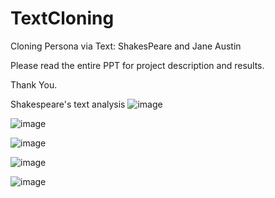 # TextCloning
Cloning Persona via Text: ShakesPeare and Jane Austin

Please read the entire PPT for project description and results.

Thank You.



Shakespeare's text analysis
![image](https://github.com/PromitHal/TextCloning/assets/83832850/5e5b6766-bbc8-40c7-b6a1-40bad7855e6a)

![image](https://github.com/PromitHal/TextCloning/assets/83832850/aa126e44-d7dc-4d86-9f2b-6f2ec858f9fe)

![image](https://github.com/PromitHal/TextCloning/assets/83832850/444f9c4d-0f02-4ac8-a6a1-a4235bc83b9f)

![image](https://github.com/PromitHal/TextCloning/assets/83832850/8ab5028a-cfdb-4b53-a4f7-49e0255494d4)


![image](https://github.com/PromitHal/TextCloning/assets/83832850/72f783ad-aaa4-4a76-a327-03d0da81181c)



